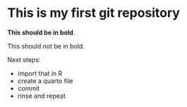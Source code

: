 # This is my first git repository

**This should be in bold**. 

This should not be in bold.

Next steps:
- import that in R
- create a quarto file
- commit
- rinse and repeat

